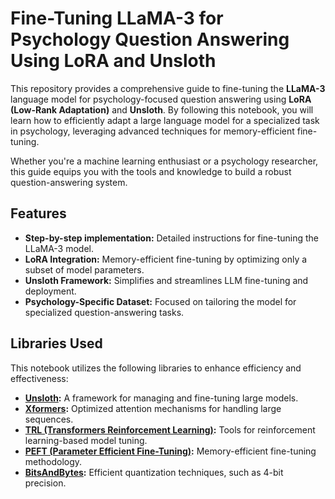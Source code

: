 # Fine-Tuning LLaMA-3 for Psychology Question Answering Using LoRA and Unsloth

This repository provides a comprehensive guide to fine-tuning the **LLaMA-3** language model for psychology-focused question answering using **LoRA (Low-Rank Adaptation)** and **Unsloth**. By following this notebook, you will learn how to efficiently adapt a large language model for a specialized task in psychology, leveraging advanced techniques for memory-efficient fine-tuning.

Whether you're a machine learning enthusiast or a psychology researcher, this guide equips you with the tools and knowledge to build a robust question-answering system.

## Features

- **Step-by-step implementation:** Detailed instructions for fine-tuning the LLaMA-3 model.
- **LoRA Integration:** Memory-efficient fine-tuning by optimizing only a subset of model parameters.
- **Unsloth Framework:** Simplifies and streamlines LLM fine-tuning and deployment.
- **Psychology-Specific Dataset:** Focused on tailoring the model for specialized question-answering tasks.

## Libraries Used

This notebook utilizes the following libraries to enhance efficiency and effectiveness:
- **[Unsloth](https://github.com/):** A framework for managing and fine-tuning large models.
- **[Xformers](https://github.com/facebookresearch/xformers):** Optimized attention mechanisms for handling large sequences.
- **[TRL (Transformers Reinforcement Learning)](https://huggingface.co/transformers):** Tools for reinforcement learning-based model tuning.
- **[PEFT (Parameter Efficient Fine-Tuning)](https://huggingface.co/transformers):** Memory-efficient fine-tuning methodology.
- **[BitsAndBytes](https://github.com/TimDettmers/bitsandbytes):** Efficient quantization techniques, such as 4-bit precision.
